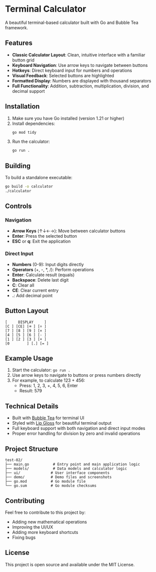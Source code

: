 # Terminal Calculator

A beautiful terminal-based calculator built with Go and Bubble Tea framework.

## Features

- **Classic Calculator Layout**: Clean, intuitive interface with a familiar button grid
- **Keyboard Navigation**: Use arrow keys to navigate between buttons
- **Hotkeys**: Direct keyboard input for numbers and operations
- **Visual Feedback**: Selected buttons are highlighted
- **Formatted Display**: Numbers are displayed with thousand separators
- **Full Functionality**: Addition, subtraction, multiplication, division, and decimal support

## Installation

1. Make sure you have Go installed (version 1.21 or higher)
2. Install dependencies:
   ```bash
   go mod tidy
   ```
3. Run the calculator:
   ```bash
   go run .
   ```

## Building

To build a standalone executable:
```bash
go build -o calculator
./calculator
```

## Controls

### Navigation
- **Arrow Keys** (↑↓←→): Move between calculator buttons
- **Enter**: Press the selected button
- **ESC** or **q**: Exit the application

### Direct Input
- **Numbers** (0-9): Input digits directly
- **Operators** (+, -, *, /): Perform operations
- **Enter**: Calculate result (equals)
- **Backspace**: Delete last digit
- **C**: Clear all
- **CE**: Clear current entry
- **.**: Add decimal point

## Button Layout

```
[     DISPLAY     ]
[C ] [CE] [⌫ ] [÷ ]
[7 ] [8 ] [9 ] [× ]
[4 ] [5 ] [6 ] [- ]
[1 ] [2 ] [3 ] [+ ]
[0        ] [.] [= ]
```

## Example Usage

1. Start the calculator: `go run .`
2. Use arrow keys to navigate to buttons or press numbers directly
3. For example, to calculate 123 + 456:
   - Press: 1, 2, 3, +, 4, 5, 6, Enter
   - Result: 579

## Technical Details

- Built with [Bubble Tea](https://github.com/charmbracelet/bubbletea) for terminal UI
- Styled with [Lip Gloss](https://github.com/charmbracelet/lipgloss) for beautiful terminal output
- Full keyboard support with both navigation and direct input modes
- Proper error handling for division by zero and invalid operations

## Project Structure

```
test-02/
├── main.go           # Entry point and main application logic
├── models/           # Data models and calculator logic
├── ui/              # User interface components
├── demo/            # Demo files and screenshots
├── go.mod           # Go module file
└── go.sum           # Go module checksums
```

## Contributing

Feel free to contribute to this project by:
- Adding new mathematical operations
- Improving the UI/UX
- Adding more keyboard shortcuts
- Fixing bugs

## License

This project is open source and available under the MIT License.